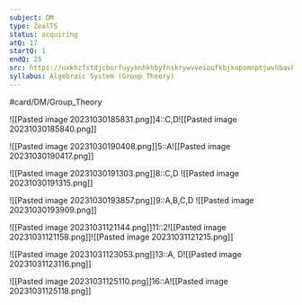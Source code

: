 ```yaml
---
subject: DM
type: ZealTS
status: acquiring
atQ: 17
startQ: 1
endQ: 25
src: https://uxkhzfstdjcborfuyyknhkhbyfnskrywvveioufkbjkupomnptjwvhbavkysuhi.vercel.app/solution.html?testId=622c73577342fb74544c4c68&test_id=30
syllabus: Algebraic System (Group Theory)
---
```

#card/DM/Group_Theory 

![[Pasted image 20231030185831.png]]4::C,D![[Pasted image 20231030185840.png]] <!--SR:!2023-11-04,4,270-->


![[Pasted image 20231030190408.png]]5::A![[Pasted image 20231030190417.png]] <!--SR:!2023-11-04,4,270-->

![[Pasted image 20231030191303.png]]8::C,D ![[Pasted image 20231030191315.png]] <!--SR:!2023-11-04,4,270-->

![[Pasted image 20231030193857.png]]9::A,B,C,D ![[Pasted image 20231030193909.png]] <!--SR:!2023-11-04,4,270-->

![[Pasted image 20231031121144.png]]11::2![[Pasted image 20231031121158.png]]![[Pasted image 20231031121215.png]]



![[Pasted image 20231031123053.png]]13::A, D![[Pasted image 20231031123116.png]]

![[Pasted image 20231031125110.png]]16::A![[Pasted image 20231031125118.png]]


